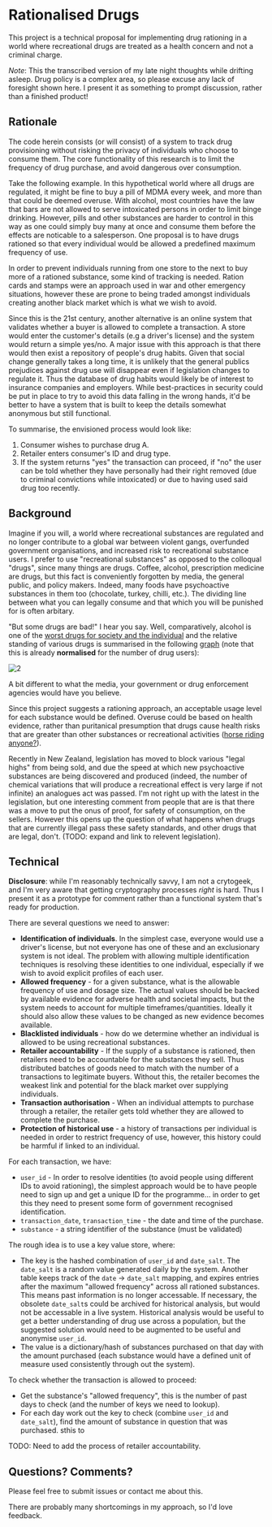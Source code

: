 Rationalised Drugs
==================

This project is a technical proposal for implementing drug rationing in a world where
recreational drugs are treated as a health concern and not a criminal charge.

_Note_: This the transcribed version of my late night thoughts while drifting
asleep. Drug policy is a complex area, so please excuse any lack of foresight
shown here. I present it as something to prompt discussion, rather than
a finished product!

## Rationale

The code herein consists (or will consist) of a system to track drug
provisioning without risking the privacy of individuals who choose to consume
them. The core functionality of this research is to limit the frequency of drug
purchase, and avoid dangerous over consumption.

Take the following example. In this hypothetical world where all drugs are
regulated, it might be fine to buy a pill of MDMA every week, and more than
that could be deemed overuse.  With alcohol, most countries have the law that
bars are not allowed to serve intoxicated persons in order to limit binge
drinking. However, pills and other substances are harder to control in this way
as one could simply buy many at once and consume them before the effects are
noticable to a salesperson. One proposal is to have drugs rationed so that every
individual would be allowed a predefined maximum frequency of use.

In order to prevent individuals running from one store to the next to buy more
of a rationed substance, some kind of tracking is needed. Ration cards and
stamps were an approach used in war and other emergency situations, however
these are prone to being traded amongst individuals creating another black
market which is what we wish to avoid.

Since this is the 21st century, another alternative is an online system that
validates whether a buyer is allowed to complete a transaction. A store would
enter the customer's details (e.g a driver's license) and the system would
return a simple yes/no. A major issue with this approach is that there would
then exist a repository of people's drug habits. Given that social change
generally takes a long time, it is unlikely that the general publics prejudices
against drug use will disappear even if legislation changes to regulate it.
Thus the database of drug habits would likely be of interest to insurance
companies and employers. While best-practices in security could be put in place
to try to avoid this data falling in the wrong hands, it'd be better to have
a system that is built to keep the details somewhat anonymous but still
functional. 

To summarise, the envisioned process would look like:

1. Consumer wishes to purchase drug A.
2. Retailer enters consumer's ID and drug type.
3. If the system returns "yes" the transaction can proceed, if "no" the user
can be told whether they have personally had their right removed (due to
criminal convictions while intoxicated) or due to having used said drug too
recently.

## Background

Imagine if you will, a world where recreational substances are regulated and no
longer contribute to a global war between violent gangs, overfunded government
organisations, and increased risk to recreational substance users. I prefer to use
"recreational substances" as opposed to the colloqual "drugs", since many things
are drugs. Coffee, alcohol, prescription medicine are drugs, but this fact
is conveniently forgotten by media, the general public, and policy makers.
Indeed, many foods have psychoactive substances in them too (chocolate, turkey,
chilli, etc.). The dividing line between what you can legally consume and that
which you will be punished for is often arbitary.

"But some drugs are bad!" I hear you say. Well, comparatively, alcohol is one
of the [worst drugs for society and the individual][1]
and the relative standing of various drugs is summarised in the following
[graph][2] (note that this is already **normalised** for the number of drug users):

![2](http://download.thelancet.com/images/journalimages/0140-6736/PIIS0140673610614626.gr2.lrg.jpg)

A bit different to what the media, your government or drug enforcement agencies
would have you believe.

Since this project suggests a rationing approach, an acceptable usage level for
each substance would be defined. Overuse could be based on health evidence,
rather than puritanical presumption that drugs cause health risks that are
greater than other substances or recreational activities ([horse riding anyone?][3]).

Recently in New Zealand, legislation has moved to block various "legal highs"
from being sold, and due the speed at which new psychoactive substances are
being discovered and produced (indeed, the number of chemical variations that
will produce a recreational effect is very large if not infinite) an analogues
act was passed. I'm not right up with the latest in the legislation, but one
interesting comment from people that are is that there was a move to put the
onus of proof, for safety of consumption, on the sellers. However this opens up
the question of what happens when drugs that are currently illegal pass these
safety standards, and other drugs that are legal, don't. (TODO: expand and link
to relevent legislation).

[1]: http://www.thelancet.com/journals/lancet/article/PIIS0140673610614626/abstract "Drug harms in the UK: a multicriteria decision analysis"
[2]: http://download.thelancet.com/images/journalimages/0140-6736/PIIS0140673610614626.gr2.lrg.jpg "Comparative normalised drug harms"
[3]: http://www.ncbi.nlm.nih.gov/pubmed/19158127 "Equasy -- an overlooked addiction with implications for the current debate on drug harms. Journal of Psychopharmacology 23 (1): 3–5."

## Technical

**Disclosure**: while I'm reasonably technically savvy, I am not a crytogeek, and
I'm very aware that getting cryptography processes _right_ is hard. Thus
I present it as a prototype for comment rather than a functional system that's
ready for production.

There are several questions we need to answer:

* **Identification of individuals**. In the simplest case, everyone would use
  a driver's license, but not everyone has one of these and an exclusionary
  system is not ideal. The problem with allowing multiple identification
  techniques is resolving these identities to one individual, especially if we
  wish to avoid explicit profiles of each user.
* **Allowed frequency** - for a given substance, what is the allowable
  frequency of use and dosage size. The actual values should be backed by
  available evidence for adverse health and societal impacts, but the system
  needs to account for multiple timeframes/quantities. Ideally it should also
  allow these values to be changed as new evidence becomes available.
* **Blacklisted individuals** - how do we determine whether an individual is
  allowed to be using recreational substances.
* **Retailer accountability** - If the supply of a substance is rationed, then retailers
  need to be accountable for the substances they sell. Thus distributed batches
  of goods need to match with the number of a transactions to legitimate
  buyers. Without this, the retailer becomes the weakest link and potential for
  the black market over supplying individuals.
* **Transaction authorisation** - When an individual attempts to purchase
  through a retailer, the retailer gets told whether they are allowed to
  complete the purchase.
* **Protection of historical use** - a history of transactions per individual
  is needed in order to restrict frequency of use, however, this history could
  be harmful if linked to an individual.

For each transaction, we have:

* `user_id` - In order to resolve identities (to avoid people using different IDs
  to avoid rationing), the simplest approach would be to have people need to
  sign up and get a unique ID for the programme... in order to get this they need
  to present some form of government recognised identification.
* `transaction_date`, `transaction_time` - the date and time of the purchase.
* `substance` - a string identifier of the substance (must be validated)

The rough idea is to use a key value store, where:

* The key is the hashed combination of `user_id` and `date_salt`. The `date_salt` is
  a random value generated daily by the system. Another table keeps track of
  the `date` -> `date_salt` mapping, and expires entries after the maximum
  "allowed frequency" across all rationed substances. This means past
  information is no longer accessable. If necessary, the obsolete `date_salt`s
  could be archived for historical analysis, but would not be accessable in
  a live system. Historical analysis would be useful to get a better
  understanding of drug use across a population, but the suggested solution
  would need to be augmented to be useful and anonymise `user_id`.
* The value is a dictionary/hash of substances purchased on that day with the
  amount purchased (each substance would have a defined unit of measure used
  consistently through out the system).

To check whether the transaction is allowed to proceed:

* Get the substance's "allowed frequency", this is the number of past days to
  check (and the number of keys we need to lookup).
* For each day work out the key to check (combine `user_id` and `date_salt`),
  find the amount of substance in question that was purchased. sthis to 

TODO: Need to add the process of retailer accountability.

## Questions? Comments?

Please feel free to submit issues or contact me about this.

There are probably many shortcomings in my approach, so I'd love feedback.

